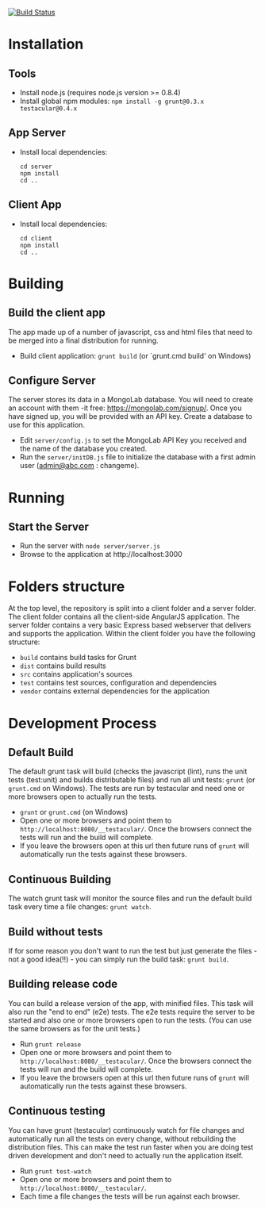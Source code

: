 [![Build Status](https://secure.travis-ci.org/angular-app/angular-app.png)](http://travis-ci.org/angular-app/angular-app)

# Installation

## Tools
* Install node.js (requires node.js version >= 0.8.4)
* Install global npm modules: `npm install -g grunt@0.3.x testacular@0.4.x`

## App Server
* Install local dependencies: 
    ```
    cd server
    npm install
    cd ..
    ```

## Client App
* Install local dependencies:
    ```
    cd client
    npm install
    cd ..
    ```

# Building

## Build the client app
The app made up of a number of javascript, css and html files that need to be merged into a final distribution for running.
* Build client application: `grunt build` (or `grunt.cmd build' on Windows)

## Configure Server
The server stores its data in a MongoLab database.  You will need to create an account with them -it free: https://mongolab.com/signup/.  Once you have signed up, you will be provided with an API key.  Create a database to use for this application.
* Edit `server/config.js` to set the MongoLab API Key you received and the name of the database you created.
* Run the `server/initDB.js` file to initialize the database with a first admin user (admin@abc.com : changeme).

# Running
## Start the Server
* Run the server with `node server/server.js`
* Browse to the application at http://localhost:3000

# Folders structure
At the top level, the repository is split into a client folder and a server folder.  The client folder contains all the client-side AngularJS application.  The server folder contains a very basic Express based webserver that delivers and supports the application.
Within the client folder you have the following structure:
* `build` contains build tasks for Grunt
* `dist` contains build results
* `src` contains application's sources
* `test` contains test sources, configuration and dependencies
* `vendor` contains external dependencies for the application

# Development Process
## Default Build
The default grunt task will build (checks the javascript (lint), runs the unit tests (test:unit) and builds distributable files) and run all unit tests: `grunt` (or `grunt.cmd` on Windows).  The tests are run by testacular and need one or more browsers open to actually run the tests.
* `grunt` or `grunt.cmd` (on Windows)
* Open one or more browsers and point them to `http://localhost:8080/__testacular/`.  Once the browsers connect the tests will run and the build will complete.
* If you leave the browsers open at this url then future runs of `grunt` will automatically run the tests against these browsers.
## Continuous Building
The watch grunt task will monitor the source files and run the default build task every time a file changes: `grunt watch`.
## Build without tests
If for some reason you don't want to run the test but just generate the files - not a good idea(!!) - you can simply run the build task: `grunt build`.

## Building release code
You can build a release version of the app, with minified files.  This task will also run the "end to end" (e2e) tests.
The e2e tests require the server to be started and also one or more browsers open to run the tests.  (You can use the same browsers as for the unit tests.)
* Run `grunt release`
* Open one or more browsers and point them to `http://localhost:8080/__testacular/`.  Once the browsers connect the tests will run and the build will complete.
* If you leave the browsers open at this url then future runs of `grunt` will automatically run the tests against these browsers.

## Continuous testing
You can have grunt (testacular) continuously watch for file changes and automatically run all the tests on every change, without rebuilding the distribution files.  This can make the test run faster when you are doing test driven development and don't need to actually run the application itself.

* Run `grunt test-watch`
* Open one or more browsers and point them to `http://localhost:8080/__testacular/`.
* Each time a file changes the tests will be run against each browser.